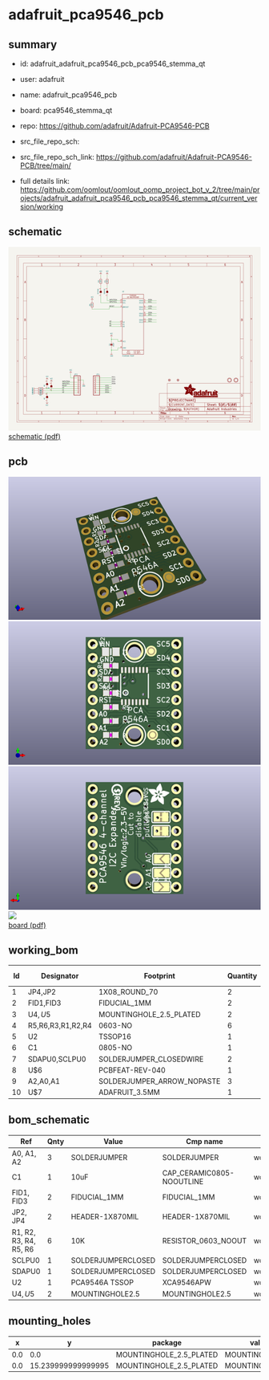 # adafruit_pca9546_pcb
 
## summary 
* id: adafruit_adafruit_pca9546_pcb_pca9546_stemma_qt
* user: adafruit
* name: adafruit_pca9546_pcb
* board: pca9546_stemma_qt
* repo: https://github.com/adafruit/Adafruit-PCA9546-PCB



* src_file_repo_sch: 
* src_file_repo_sch_link: https://github.com/adafruit/Adafruit-PCA9546-PCB/tree/main/
* full details link: https://github.com/oomlout/oomlout_oomp_project_bot_v_2/tree/main/projects/adafruit_adafruit_pca9546_pcb_pca9546_stemma_qt/current_version/working  

## schematic  
![](working_schematic_600.png)  
[schematic (pdf)](working_schematic.pdf)  

## pcb  
![](working_3d_600.png) 
![](working_3d_front_600.png)  
![](working_3d_back_600.png)  
![](working_600.png)  
[board (pdf)](working.pdf)  

## working_bom
| Id | Designator | Footprint | Quantity | Designation | Supplier and ref |  | None | 
| --- | --- | --- | --- | --- | --- | --- | --- | 
| 1 | JP4,JP2 | 1X08_ROUND_70 | 2 |  |  |  | [''] | 
| 2 | FID1,FID3 | FIDUCIAL_1MM | 2 | FIDUCIAL_1MM |  |  | [''] | 
| 3 | U$4,U$5 | MOUNTINGHOLE_2.5_PLATED | 2 | MOUNTINGHOLE2.5 |  |  | [''] | 
| 4 | R5,R6,R3,R1,R2,R4 | 0603-NO | 6 | 10K |  |  | [''] | 
| 5 | U2 | TSSOP16 | 1 | PCA9546A TSSOP |  |  | [''] | 
| 6 | C1 | 0805-NO | 1 | 10uF |  |  | [''] | 
| 7 | SDAPU0,SCLPU0 | SOLDERJUMPER_CLOSEDWIRE | 2 |  |  |  | [''] | 
| 8 | U$6 | PCBFEAT-REV-040 | 1 |  |  |  | [''] | 
| 9 | A2,A0,A1 | SOLDERJUMPER_ARROW_NOPASTE | 3 |  |  |  | [''] | 
| 10 | U$7 | ADAFRUIT_3.5MM | 1 |  |  |  | [''] | 


## bom_schematic
| Ref | Qnty | Value | Cmp name | Footprint | Description | Vendor | DNP | 
| --- | --- | --- | --- | --- | --- | --- | --- | 
| A0, A1, A2 | 3 | SOLDERJUMPER | SOLDERJUMPER | working:SOLDERJUMPER_ARROW_NOPASTE |  |  |  | 
| C1 | 1 | 10uF | CAP_CERAMIC0805-NOOUTLINE | working:0805-NO |  |  |  | 
| FID1, FID3 | 2 | FIDUCIAL_1MM | FIDUCIAL_1MM | working:FIDUCIAL_1MM |  |  |  | 
| JP2, JP4 | 2 | HEADER-1X870MIL | HEADER-1X870MIL | working:1X08_ROUND_70 |  |  |  | 
| R1, R2, R3, R4, R5, R6 | 6 | 10K | RESISTOR_0603_NOOUT | working:0603-NO |  |  |  | 
| SCLPU0 | 1 | SOLDERJUMPERCLOSED | SOLDERJUMPERCLOSED | working:SOLDERJUMPER_CLOSEDWIRE |  |  |  | 
| SDAPU0 | 1 | SOLDERJUMPERCLOSED | SOLDERJUMPERCLOSED | working:SOLDERJUMPER_CLOSEDWIRE |  |  |  | 
| U2 | 1 | PCA9546A TSSOP | XCA9546APW | working:TSSOP16 |  |  |  | 
| U$4, U$5 | 2 | MOUNTINGHOLE2.5 | MOUNTINGHOLE2.5 | working:MOUNTINGHOLE_2.5_PLATED |  |  |  | 


## mounting_holes
| x | y | package | value | ref | size | 
| --- | --- | --- | --- | --- | --- | 
| 0.0 | 0.0 | MOUNTINGHOLE_2.5_PLATED | MOUNTINGHOLE2.5 | U$4 | m3 | 
| 0.0 | 15.239999999999995 | MOUNTINGHOLE_2.5_PLATED | MOUNTINGHOLE2.5 | U$5 | m3 | 


